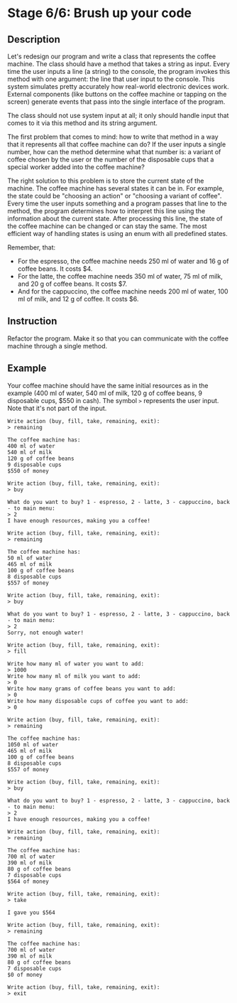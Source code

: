 # Stage 6/6: Brush up your code

## Description

Let's redesign our program and write a class that represents the coffee machine. The class should
have a method that takes a string as input. Every time the user inputs a line (a string) to the
console, the program invokes this method with one argument: the line that user input to the console.
This system simulates pretty accurately how real-world electronic devices work. External
components (like buttons on the coffee machine or tapping on the screen) generate events that pass
into the single interface of the program.

The class should not use system input at all; it only should handle input that comes to it via this
method and its string argument.

The first problem that comes to mind: how to write that method in a way that it represents all that
coffee machine can do? If the user inputs a single number, how can the method determine what that
number is: a variant of coffee chosen by the user or the number of the disposable cups that a
special worker added into the coffee machine?

The right solution to this problem is to store the current state of the machine. The coffee machine
has several states it can be in. For example, the state could be "choosing an action" or "choosing a
variant of coffee". Every time the user inputs something and a program passes that line to the
method, the program determines how to interpret this line using the information about the current
state. After processing this line, the state of the coffee machine can be changed or can stay the
same. The most efficient way of handling states is using an enum with all predefined states.

Remember, that:

- For the espresso, the coffee machine needs 250 ml of water and 16 g of coffee beans. It costs $4.
- For the latte, the coffee machine needs 350 ml of water, 75 ml of milk, and 20 g of coffee beans.
  It costs $7.
- And for the cappuccino, the coffee machine needs 200 ml of water, 100 ml of milk, and 12 g of
  coffee. It costs $6.

## Instruction

Refactor the program. Make it so that you can communicate with the coffee machine through a single
method.

## Example

Your coffee machine should have the same initial resources as in the example (400 ml of water, 540
ml of milk, 120 g of coffee beans, 9 disposable cups, $550 in cash). The symbol `>` represents the
user input. Note that it's not part of the input.

```text
Write action (buy, fill, take, remaining, exit):
> remaining

The coffee machine has:
400 ml of water
540 ml of milk
120 g of coffee beans
9 disposable cups
$550 of money

Write action (buy, fill, take, remaining, exit):
> buy

What do you want to buy? 1 - espresso, 2 - latte, 3 - cappuccino, back - to main menu:
> 2
I have enough resources, making you a coffee!

Write action (buy, fill, take, remaining, exit):
> remaining

The coffee machine has:
50 ml of water
465 ml of milk
100 g of coffee beans
8 disposable cups
$557 of money

Write action (buy, fill, take, remaining, exit):
> buy

What do you want to buy? 1 - espresso, 2 - latte, 3 - cappuccino, back - to main menu:
> 2
Sorry, not enough water!

Write action (buy, fill, take, remaining, exit):
> fill

Write how many ml of water you want to add:
> 1000
Write how many ml of milk you want to add:
> 0
Write how many grams of coffee beans you want to add:
> 0
Write how many disposable cups of coffee you want to add:
> 0

Write action (buy, fill, take, remaining, exit):
> remaining

The coffee machine has:
1050 ml of water
465 ml of milk
100 g of coffee beans
8 disposable cups
$557 of money

Write action (buy, fill, take, remaining, exit):
> buy

What do you want to buy? 1 - espresso, 2 - latte, 3 - cappuccino, back - to main menu:
> 2
I have enough resources, making you a coffee!

Write action (buy, fill, take, remaining, exit):
> remaining

The coffee machine has:
700 ml of water
390 ml of milk
80 g of coffee beans
7 disposable cups
$564 of money

Write action (buy, fill, take, remaining, exit):
> take

I gave you $564

Write action (buy, fill, take, remaining, exit):
> remaining

The coffee machine has:
700 ml of water
390 ml of milk
80 g of coffee beans
7 disposable cups
$0 of money

Write action (buy, fill, take, remaining, exit):
> exit
```
